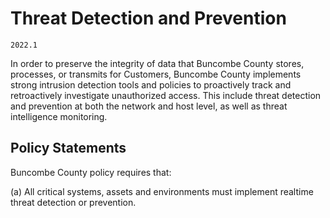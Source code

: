 # Threat Detection and Prevention

`2022.1`

In order to preserve the integrity of data that Buncombe County stores, processes, or
transmits for Customers, Buncombe County implements strong intrusion detection tools
and policies to proactively track and retroactively investigate unauthorized
access. This include threat detection and prevention at both the network and
host level, as well as threat intelligence monitoring.

## Policy Statements

Buncombe County policy requires that:

(a) All critical systems, assets and environments must implement realtime threat
detection or prevention.
